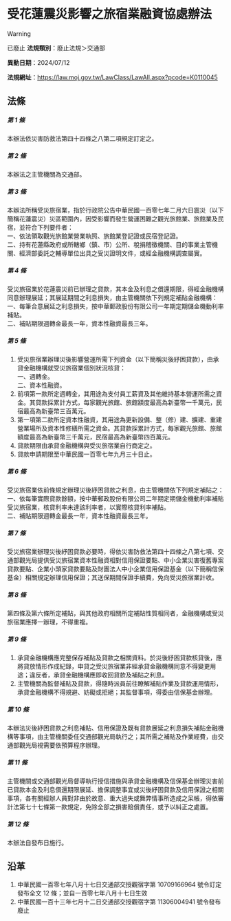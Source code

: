 # 受花蓮震災影響之旅宿業融資協處辦法


> [!WARNING]
> 已廢止
**法規類別**：廢止法規＞交通部

**異動日期**：2024/07/12  

**法規網址**：https://law.moj.gov.tw/LawClass/LawAll.aspx?pcode=K0110045



## 法條
##### 第 1 條
本辦法依災害防救法第四十四條之八第二項規定訂定之。

##### 第 2 條
本辦法之主管機關為交通部。

##### 第 3 條
本辦法所稱受災旅宿業，指於行政院公告中華民國一百零七年二月六日震災（以下簡稱花蓮震災）災區範圍內，因受影響而發生營運困難之觀光旅館業、旅館業及民宿，並符合下列要件者：  
一、依法領取觀光旅館業營業執照、旅館業登記證或民宿登記證。  
二、持有花蓮縣政府或所轄鄉（鎮、市）公所、稅捐稽徵機關、目的事業主管機關、經濟部委託之輔導單位出具之受災證明文件，或經金融機構調查屬實。

##### 第 4 條
受災旅宿業於花蓮震災前已辦理之貸款，其本金及利息之償還期限，得經金融機構同意辦理展延；其展延期間之利息損失，由主管機關依下列規定補貼金融機構：  
一、每筆合意展延之利息損失，按中華郵政股份有限公司一年期定期儲金機動利率補貼。  
二、補貼期限週轉金最長一年，資本性融資最長三年。

##### 第 5 條
1. 受災旅宿業辦理災後影響營運所需下列資金（以下簡稱災後紓困貸款），由承貸金融機構就受災旅宿業個別狀況核貸：  
一、週轉金。  
二、資本性融資。
1. 前項第一款所定週轉金，其用途為支付員工薪資及其他維持基本營運所需之資金。其貸款採累計方式，每家觀光旅館、旅館額度最高為新臺幣一千萬元，民宿最高為新臺幣三百萬元。
1. 第一項第二款所定資本性融資，其用途為更新設備、整（修）建、擴建、重建營業場所及資本性修繕所需之資金。其貸款採累計方式，每家觀光旅館、旅館額度最高為新臺幣三千萬元，民宿最高為新臺幣四百萬元。
1. 貸款期限由承貸金融機構與受災旅宿業自行商定之。
1. 貸款申請期限至中華民國一百零七年九月三十日止。

##### 第 6 條
受災旅宿業依前條規定辦理災後紓困貸款之利息，由主管機關依下列規定補貼之：  
一、依每筆實際貸款餘額，按中華郵政股份有限公司二年期定期儲金機動利率補貼受災旅宿業，核貸利率未達該利率者，以實際核貸利率補貼。  
二、補貼期限週轉金最長一年，資本性融資最長三年。

##### 第 7 條
受災旅宿業辦理災後紓困貸款必要時，得依災害防救法第四十四條之八第七項、交通部觀光局提供受災旅宿業資本性融資相對信用保證要點、中小企業災害復舊專案貸款要點、企業小頭家貸款要點及財團法人中小企業信用保證基金（以下簡稱信保基金）相關規定辦理信用保證；其送保期間保證手續費，免向受災旅宿業計收。

##### 第 8 條
第四條及第六條所定補貼，與其他政府相關所定補貼性質相同者，金融機構或受災旅宿業應擇一辦理，不得重複。

##### 第 9 條
1. 承貸金融機構應完整保存補貼及貸款之相關資料。於災後紓困貸款核貸後，應將貸放情形作成紀錄，申貸之受災旅宿業非經承貸金融機構同意不得變更用途；違反者，承貸金融機構應即收回貸款及補貼之利息。
1. 主管機關為監督補貼及貸款，得隨時派員前往瞭解補貼作業及貸款運用情形，承貸金融機構不得規避、妨礙或拒絕；其監督事項，得委由信保基金辦理。

##### 第 10 條
本辦法災後紓困貸款之利息補貼、信用保證及既有貸款展延之利息損失補貼金融機構等事項，由主管機關委任交通部觀光局執行之；其所需之補貼及作業經費，由交通部觀光局視需要依預算程序辦理。

##### 第 11 條
主管機關或交通部觀光局督導執行授信措施與承貸金融機構及信保基金辦理災害前已貸款本金及利息償還期限展延、擔保調整事宜或災後紓困貸款及信用保證之相關事項，各有關經辦人員對非由於故意、重大過失或舞弊情事所造成之呆帳，得依審計法第七十七條第一款規定，免除全部之損害賠償責任，或予以糾正之處置。

##### 第 12 條
本辦法自發布日施行。

## 沿革
1. 中華民國一百零七年八月十七日交通部交授觀宿字第 10709166964  號令訂定發布全文 12 條；並自一百零七年八月十七日生效
1. 中華民國一百十三年七月十二日交通部交授觀宿字第 11306004941  號令發布廢止
